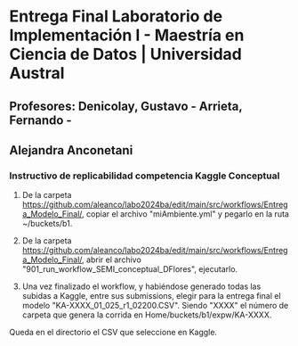 # Entrega Final Laboratorio de Implementación I - Maestría en Ciencia de Datos | Universidad Austral
## Profesores: Denicolay, Gustavo - Arrieta, Fernando - 
## Alejandra Anconetani
### Instructivo de replicabilidad competencia Kaggle Conceptual

1. De la carpeta https://github.com/aleanco/labo2024ba/edit/main/src/workflows/Entrega_Modelo_Final/, copiar el archivo "miAmbiente.yml" y pegarlo en la ruta ~/buckets/b1.

2. De la carpeta https://github.com/aleanco/labo2024ba/edit/main/src/workflows/Entrega_Modelo_Final/, abrir el archivo "901_run_workflow_SEMI_conceptual_DFlores", ejecutarlo.

3. Una vez finalizado el workflow, y habiéndose generado todas las subidas a Kaggle, entre sus submissions, elegir para la entrega final el modelo "KA-XXXX_01_025_r1_02200.CSV". Siendo "XXXX" el número de carpeta que genera la corrida en Home/buckets/b1/expw/KA-XXXX.
   
Queda en el directorio el CSV que seleccione en Kaggle.

